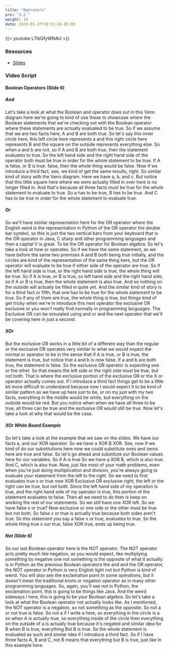 ```yaml
---
title: "Operators"
pre: "3.2 "
weight: 10
date: 2020-05-27T10:53:26-05:00
---
```


{{< youtube L7ibGfyWNAU >}}


### Resources

* [Slides](slides/03-Bits-and-Boolean-Algebra.pdf)

### Video Script

#### Boolean Operators (Slide 6)

##### And
Let's take a look at what the Boolean and operator does out in this Venn diagram here we're going to kind of use these to showcase where the Boolean statements that we're checking out with the Boolean operator where these statements are actually evaluated to be true. So if we assume that we are two facts here, A and B are both true. So let's say this inner circle here, this left circle here represents a and this right circle here represents B and the square on the outside represents everything else. So when a and b are not, so if A and B are both true, then the statement evaluates to true. So the left hand side and the right hand side of the operator both must be true in order for the whole statement to be true. If A is false, or B is true. false, then the whole thing would be false. Now if we introduce a third fact, see, we kind of get the same results, right. So similar kind of story with the Venn diagram. Here we have a, b, and c. But notice that this little square here where we were actually filled in over here is no longer filled in. And that's because all three facts must be true for the whole statement to evaluate to true. So a has to be true, B has to be true. And C has to be true in order for the whole statement to evaluate true. 

##### Or

So we'll have similar representation here for the OR operator where the English word is the representation in Python of the OR operator the double bar symbol, so this is just the two vertical bars from your keyboard that is the OR operator in Java, C sharp and other programming languages and then a capital V is great. To be the OR operator for Boolean algebra. So let's take a look at how or operates. So if we have the same statement, as we have before the same two premises A and B both being true initially, and the circles are kind of the representation of the same thing here, but the OR operator will evaluate to be true if either side of the operator are true. So if the left hand side is true, or the right hand side is true, the whole thing will be true. So if A is true, or B is true, so left hand side and the right hand side, so if A or B is true, then the whole statement is also true. And so nothing on the outside will actually be filled in quite yet. And the similar kind of story is for a third fact or fifth, that one has to be true for the whole statement to be true. So if any of them are true, the whole thing is true, but things kind of get tricky when we're in introduce this next operator the exclusive OR exclusive or you won't really find normally in programming languages. The Exclusive OR can be simulated using and or and the next operator that we'll be covering here in just a second. 

##### XOr

But the exclusive OR works in a little bit of a different way than the regular or the exclusive OR operates very similar to what we would expect the normal or operator to be in the sense that if A is true, or B is true, the statement is true, but notice that a and b is now false. If a and b are both true, the statement is false. So the exclusive OR operator is expecting one or the other. So that means the left side or the right side must be true, but not both. That is where the exclusive portion of the exclusive OR or the X or operator actually comes out. If I introduce a third fact things get to be a little bit more difficult to understand because now I would expect it to be kind of similar pattern as we have up here just to be, or on my just with my two facts, everything in the middle would be white, but everything on the outside would be red. But you notice when when we have all three to be true, all three can be true and the exclusive OR would still be true. Now let's take a look at why that would be the case. 

##### XOr White Board Example

So let's take a look at the example that we saw on the slides. We have our facts a, and our XOR operator. So we have a XOR B XOR. See, now if we kind of do our substitutions here now we could substitute ones and zeros here are true and false. So let's go ahead and substitute our Boolean values here for our variables. So if A is true So we have a XOR B, which is also true. And C, which is also true. Now, just like most of your math problems, even when you're just doing multiplication and division, you're always going to evaluate your statement from the left to the right. So we need to first evaluates true x or true now XOR Exclusive OR exclusive right, the left or the right can be true, but not both. Since the left hand side of my operation is true, and the right hand side of my operator is true, this portion of the statement evaluates to false. Then all we need to do then is keep on working the rest of our statements. So we still have one XOR left. So we have false x or true? Now exclusive or one side or the other must be true but not both. So false x or true is actually true because both sides aren't true. So this statement you say a false x or true, evaluates to true. So the whole thing true x our true, false XOR true, ends up being true. 

##### Not (Slide 6)

So our last Boolean operator here is the NOT operator. The NOT operator acts pretty much like negation, as you would expect, like multiplying something by negative one not something is the opposite of what it actually is in Python as the previous Boolean operators the and and the OR operator, the NOT operator in Python is very English light not but Python is kind of weird. You will also see the exclamation point In some operations, but it doesn't mean the traditional knots or negation operator as in many other programming languages. So, again, you'll see not in Python, the exclamation point, this is going to be things like Java. And the weird sideways l here, this is going to be your Boolean algebra. So let's take a look at what the Boolean operator not actually looks like. As I mentioned, the NOT operator is a negation, so not something as the opposite. So not a or not true is false. So not a if I write a here, so everything in the circle is a so when A is actually true, so everything inside of the circle then everything on the outside of a is actually true because it's negated and similar idea for B when B is true, everything But B is true. So the whole statement is evaluated as such and similar idea if I introduce a third fact. So if I have three facts A, B and C, not B means that everything but B is true, just like in this example here. 
